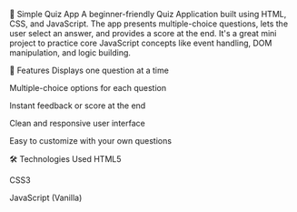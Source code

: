 🧠 Simple Quiz App
A beginner-friendly Quiz Application built using HTML, CSS, and JavaScript. The app presents multiple-choice questions, lets the user select an answer, and provides a score at the end. It's a great mini project to practice core JavaScript concepts like event handling, DOM manipulation, and logic building.

🚀 Features
Displays one question at a time

Multiple-choice options for each question

Instant feedback or score at the end

Clean and responsive user interface

Easy to customize with your own questions

🛠️ Technologies Used
HTML5

CSS3

JavaScript (Vanilla)

